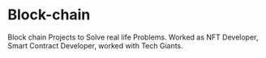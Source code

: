 # Block-chain
Block chain Projects to Solve real life Problems.
Worked as NFT Developer, Smart Contract Developer, worked with Tech Giants.
